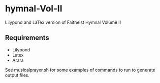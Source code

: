 # hymnal-Vol-II
Lilypond and LaTex version of Faitheist Hymnal Volume II

## Requirements
* Lilypond
* Latex
* Arara

See musicalprayer.sh for some examples of commands to run to generate output files.
